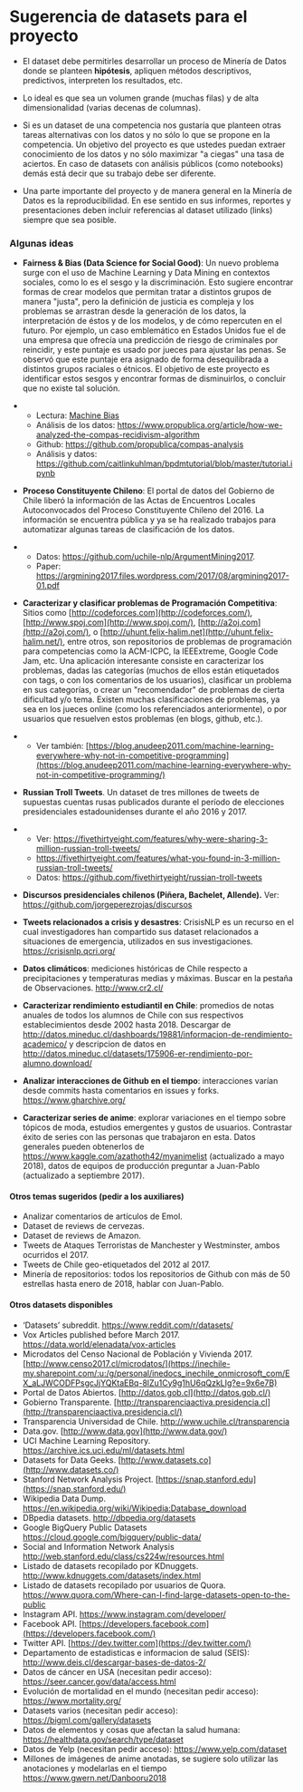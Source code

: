 # Sugerencia de datasets para el proyecto

* El dataset debe permitirles desarrollar un proceso de Minería de Datos donde se planteen **hipótesis**, apliquen métodos descriptivos, predictivos, interpreten los resultados, etc.

* Lo ideal es que sea un volumen grande (muchas filas) y de alta dimensionalidad (varias decenas de columnas). 

* Si es un dataset de una competencia nos gustaría que planteen otras tareas alternativas con los datos y no sólo lo que se propone en la competencia. Un objetivo del proyecto es que ustedes puedan extraer conocimiento de los datos y no sólo maximizar "a ciegas" una tasa de aciertos. En caso de datasets con análisis públicos (como notebooks) demás está decir que su trabajo debe ser diferente.

* Una parte importante del proyecto y de manera general en la Minería de Datos es la reproducibilidad. En ese sentido en sus informes, reportes y presentaciones deben incluir referencias al dataset utilizado (links) siempre que sea posible.

### **Algunas ideas**

- **Fairness & Bias (Data Science for Social Good)**: Un nuevo problema surge con el uso de Machine Learning y Data Mining en contextos sociales, como lo es el sesgo y la discriminación. Esto sugiere encontrar formas de crear modelos que permitan tratar a distintos grupos de manera "justa", pero la definición de justicia es compleja y los problemas se arrastran desde la generación de los datos, la interpretación de éstos y de los modelos, y de cómo repercuten en el futuro. Por ejemplo, un caso emblemático en Estados Unidos fue el de una empresa que ofrecía una predicción de riesgo de criminales por reincidir, y este puntaje es usado por jueces para ajustar las penas. Se observó que este puntaje era asignado de forma desequilibrada a distintos grupos raciales o étnicos. El objetivo de este proyecto es identificar estos sesgos y encontrar formas de disminuirlos, o concluir que no existe tal solución.

- - Lectura: [Machine Bias](https://www.propublica.org/article/machine-bias-risk-assessments-in-criminal-sentencing)
  - Análisis de los datos: https://www.propublica.org/article/how-we-analyzed-the-compas-recidivism-algorithm
  - Github: https://github.com/propublica/compas-analysis
  - Análisis y datos: https://github.com/caitlinkuhlman/bpdmtutorial/blob/master/tutorial.ipynb

- **Proceso Constituyente Chileno**: El portal de datos del Gobierno de Chile liberó la información de las Actas de Encuentros Locales Autoconvocados del Proceso Constituyente Chileno del 2016. La información se encuentra pública y ya se ha realizado trabajos para automatizar algunas tareas de clasificación de los datos.

- - Datos: https://github.com/uchile-nlp/ArgumentMining2017.
  - Paper: https://argmining2017.files.wordpress.com/2017/08/argmining2017-01.pdf

- **Caracterizar y clasificar problemas de Programación Competitiva**: Sitios como [http://codeforces.com](http://codeforces.com/), [http://www.spoj.com](http://www.spoj.com/), [http://a2oj.com](http://a2oj.com/), o [http://uhunt.felix-halim.net](http://uhunt.felix-halim.net/), entre otros, son repositorios de problemas de programación para competencias como la ACM-ICPC, la IEEExtreme, Google Code Jam, etc. Una aplicación interesante consiste en caracterizar los problemas, dadas las categorías (muchos de ellos están etiquetados con tags, o con los comentarios de los usuarios), clasificar un problema en sus categorías, o crear un "recomendador" de problemas de cierta dificultad y/o tema. Existen muchas clasificaciones de problemas, ya sea en los jueces online (como los referenciados anteriormente), o por usuarios que resuelven estos problemas (en blogs, github, etc.).

- - Ver también: [https://blog.anudeep2011.com/machine-learning-everywhere-why-not-in-competitive-programming](https://blog.anudeep2011.com/machine-learning-everywhere-why-not-in-competitive-programming/)

- **Russian Troll Tweets**. Un dataset de tres millones de tweets de supuestas cuentas rusas publicados durante el período de elecciones presidenciales estadounidenses durante el año 2016 y 2017.

- - Ver: https://fivethirtyeight.com/features/why-were-sharing-3-million-russian-troll-tweets/
  - https://fivethirtyeight.com/features/what-you-found-in-3-million-russian-troll-tweets/
  - Datos: https://github.com/fivethirtyeight/russian-troll-tweets 

- **Discursos presidenciales chilenos (Piñera, Bachelet, Allende).** Ver: https://github.com/jorgeperezrojas/discursos 

- **Tweets relacionados a crisis y desastres**: CrisisNLP es un recurso en el cual investigadores han compartido sus dataset relacionados a situaciones de emergencia, utilizados en sus investigaciones. https://crisisnlp.qcri.org/ 

- **Datos climáticos**: mediciones históricas de Chile respecto a precipitaciones y temperaturas medias y máximas. Buscar en la pestaña de Observaciones. http://www.cr2.cl/

- **Caracterizar rendimiento estudiantil en Chile**: promedios de notas anuales de todos los alumnos de Chile con sus respectivos establecimientos desde 2002 hasta 2018. Descargar de http://datos.mineduc.cl/dashboards/19881/informacion-de-rendimiento-academico/ y descripcion de datos en http://datos.mineduc.cl/datasets/175906-er-rendimiento-por-alumno.download/

- **Analizar interacciones de Github en el tiempo**: interacciones varían desde commits hasta comentarios en issues y forks. https://www.gharchive.org/

- **Caracterizar series de anime**: explorar variaciones en el tiempo sobre tópicos de moda, estudios emergentes y gustos de usuarios. Contrastar éxito de series con las personas que trabajaron en esta. Datos generales pueden obtenerlos de https://www.kaggle.com/azathoth42/myanimelist (actualizado a mayo 2018), datos de equipos de producción preguntar a Juan-Pablo (actualizado a septiembre 2017).

#### **Otros temas sugeridos (pedir a los auxiliares)**

- Analizar comentarios de artículos de Emol.
- Dataset de reviews de cervezas.
- Dataset de reviews de Amazon.
- Tweets de Ataques Terroristas de Manchester y Westminster, ambos ocurridos el 2017.
- Tweets de Chile geo-etiquetados del 2012 al 2017.
- Minería de repositorios: todos los repositorios de Github con más de 50 estrellas hasta enero de 2018, hablar con Juan-Pablo.



#### **Otros datasets disponibles**

- ‘Datasets’ subreddit. https://www.reddit.com/r/datasets/ 
- Vox Articles published before March 2017. https://data.world/elenadata/vox-articles
- Microdatos del Censo Nacional de Población y Vivienda 2017. [http://www.censo2017.cl/microdatos/](https://inechile-my.sharepoint.com/:u:/g/personal/inedocs_inechile_onmicrosoft_com/EX_aLJWCODFPsgcJjYQKtaEBq-8lZu1Cy9g1hU6qQzkLIg?e=9x6e7B)
- Portal de Datos Abiertos. [http://datos.gob.cl](http://datos.gob.cl/)
- Gobierno Transparente. [http://transparenciaactiva.presidencia.cl](http://transparenciaactiva.presidencia.cl/)
- Transparencia Universidad de Chile. http://www.uchile.cl/transparencia
- Data.gov. [http://www.data.gov](http://www.data.gov/)
- UCI Machine Learning Repository. https://archive.ics.uci.edu/ml/datasets.html
- Datasets for Data Geeks. [http://www.datasets.co](http://www.datasets.co/)
- Stanford Network Analysis Project. [https://snap.stanford.edu](https://snap.stanford.edu/)
- Wikipedia Data Dump. https://en.wikipedia.org/wiki/Wikipedia:Database_download
- DBpedia datasets. http://dbpedia.org/datasets
- Google BigQuery Public Datasets https://cloud.google.com/bigquery/public-data/
- Social and Information Network Analysis http://web.stanford.edu/class/cs224w/resources.html
- Listado de datasets recopilado por KDnuggets. http://www.kdnuggets.com/datasets/index.html
- Listado de datasets recopilado por usuarios de Quora. https://www.quora.com/Where-can-I-find-large-datasets-open-to-the-public
- Instagram API. https://www.instagram.com/developer/
- Facebook API. [https://developers.facebook.com](https://developers.facebook.com/)
- Twitter API. [https://dev.twitter.com](https://dev.twitter.com/)
- Departamento de estadisticas e informacion de salud (SEIS): http://www.deis.cl/descargar-bases-de-datos-2/
- Datos de cáncer en USA (necesitan pedir acceso): https://seer.cancer.gov/data/access.html
- Evolución de mortalidad en el mundo (necesitan pedir acceso): https://www.mortality.org/
- Datasets varios (necesitan pedir acceso): https://bigml.com/gallery/datasets
- Datos de elementos y cosas que afectan la salud humana: https://healthdata.gov/search/type/dataset
- Datos de Yelp (necesitan pedir acceso): https://www.yelp.com/dataset
- Millones de imágenes de anime anotadas, se sugiere solo utilizar las anotaciones y modelarlas en el tiempo https://www.gwern.net/Danbooru2018 
